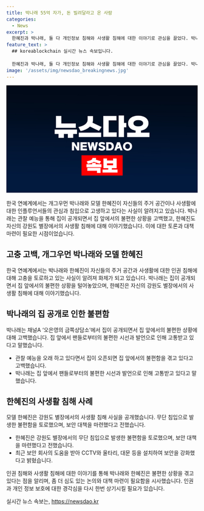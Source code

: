 ```yaml
---
title: 박나래 55억 자가, 돈 빌려달라고 온 사람
categories:
  - News
excerpt: >
  한혜진과 박나래, 둘 다 개인정보 침해와 사생활 침해에 대한 이야기로 관심을 끌었다. 박나래는 집이 공개된 후 집앞에서의 불편함에 대해 털어놓았고, 한혜진은 별장에서의 사생활 침해에 대한 어려움을 언급했다. 둘 다 유명인으로서의 어려움에 직면하고 있으며, 이에 대한 해결책을 찾는 것이 중요하다.
feature_text: >
  ## koreablockchain 실시간 뉴스 속보입니다.

  한혜진과 박나래, 둘 다 개인정보 침해와 사생활 침해에 대한 이야기로 관심을 끌었다. 박나래는 집이 공개된 후 집앞에서의 불편함에 대해 털어놓았고, 한혜진은 별장에서의 사생활 침해에 대한 어려움을 언급했다. 둘 다 유명인으로서의 어려움에 직면하고 있으며, 이에 대한 해결책을 찾는 것이 중요하다.
image: '/assets/img/newsdao_breakingnews.jpg'
---
```


<p><img src="/assets/img/newsdao_breakingnews.jpg" alt="koreablockchain 속보" /></p>

<p data-ke-size="size16">한국 연예계에서는 개그우먼 박나래와 모델 한혜진이 자신들의 주거 공간이나 사생활에 대한 인플루언서들의 관심과 침입으로 고생하고 있다는 사실이 알려지고 있습니다. 박나래는 관찰 예능을 통해 집이 공개되면서 집 앞에서의 불편한 상황을 고백했고, 한혜진도 자신의 강원도 별장에서의 사생활 침해에 대해 이야기했습니다. 이에 대한 토론과 대책 마련이 필요한 시점이었습니다.</p>

<h2 data-ke-size="size26">고충 고백, 개그우먼 박나래와 모델 한혜진</h2>

<p data-ke-size="size16">한국 연예계에서는 박나래와 한혜진이 자신들의 주거 공간과 사생활에 대한 인권 침해에 대해 고충을 토로하고 있는 사실이 알려져 화제가 되고 있습니다. 박나래는 집이 공개되면서 집 앞에서의 불편한 상황을 털어놓았으며, 한혜진은 자신의 강원도 별장에서의 사생활 침해에 대해 이야기했습니다.</p>

<h2 data-ke-size="size26">박나래의 집 공개로 인한 불편함</h2>

<p data-ke-size="size16">박나래는 채널A ‘오은영의 금쪽상담소’에서 집이 공개되면서 집 앞에서의 불편한 상황에 대해 고백했습니다. 집 앞에서 팬들로부터의 불편한 시선과 발언으로 인해 고통받고 있다고 말했습니다.</p>

<ul>
  <li>관찰 예능을 오래 하고 있다면서 집이 오픈되면 집 앞에서의 불편함을 겪고 있다고 고백했습니다.</li>
  <li>박나래는 집 앞에서 팬들로부터의 불편한 시선과 발언으로 인해 고통받고 있다고 말했습니다.</li>
</ul>

<h2 data-ke-size="size26">한혜진의 사생활 침해 사례</h2>

<p data-ke-size="size16">모델 한혜진은 강원도 별장에서의 사생활 침해 사실을 공개했습니다. 무단 침입으로 발생한 불편함을 토로했으며, 보안 대책을 마련했다고 전했습니다.</p>

<ul>
  <li>한혜진은 강원도 별장에서의 무단 침입으로 발생한 불편함을 토로했으며, 보안 대책을 마련했다고 전했습니다.</li>
  <li>최근 보안 회사의 도움을 받아 CCTV와 울타리, 대문 등을 설치하여 보안을 강화했다고 밝혔습니다.</li>
</ul>

<p data-ke-size="size16">인권 침해와 사생활 침해에 대한 이야기를 통해 박나래와 한혜진은 불편한 상황을 겪고 있다는 점을 알리며, 좀 더 심도 있는 논의와 대책 마련이 필요함을 시사했습니다. 인권과 개인 정보 보호에 대한 경각심을 다시 한번 상기시킬 필요가 있습니다.</p>
실시간 뉴스 속보는, <a href="https://newsdao.kr" rel="dofollow">https://newsdao.kr</a>


